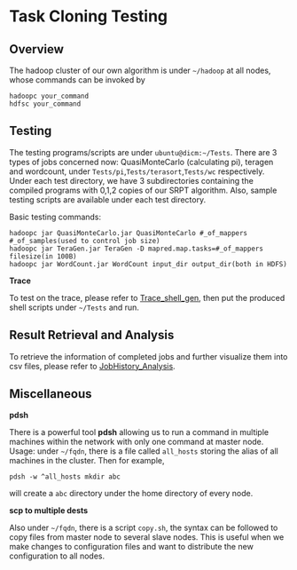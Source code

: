 # Task Cloning Testing
## Overview
The hadoop cluster of our own algorithm is under ``~/hadoop`` at all nodes, whose commands can be invoked by

```
hadoopc your_command
hdfsc your_command
```

## Testing
The testing programs/scripts are under ``ubuntu@dicm:~/Tests``. There are 3 types of jobs concerned now: QuasiMonteCarlo (calculating pi), teragen and wordcount, under ``Tests/pi``,``Tests/terasort``,``Tests/wc`` respectively. Under each test directory, we have 3 subdirectories containing the compiled programs with 0,1,2 copies of our SRPT algorithm. Also, sample testing scripts are available under each test directory.

Basic testing commands:
```
hadoopc jar QuasiMonteCarlo.jar QuasiMonteCarlo #_of_mappers #_of_samples(used to control job size)
hadoopc jar TeraGen.jar TeraGen -D mapred.map.tasks=#_of_mappers filesize(in 100B)
hadoopc jar WordCount.jar WordCount input_dir output_dir(both in HDFS)
```

**Trace**

To test on the trace, please refer to [Trace_shell_gen](Trace_shell_gen), then put the produced shell scripts under ``~/Tests`` and run.

## Result Retrieval and Analysis
To retrieve the information of completed jobs and further visualize them into csv files, please refer to [JobHistory_Analysis](JobHistory_Analysis).
## Miscellaneous
**pdsh**

There is a powerful tool **pdsh** allowing us to run a command in multiple machines within the network with only one command at master node. Usage: under ``~/fqdn``, there is a file called ``all_hosts`` storing the alias of all machines in the cluster. Then for example,

```
pdsh -w ^all_hosts mkdir abc
```
will create a ``abc`` directory under the home directory of every node.

**scp to multiple dests**

Also under ``~/fqdn``, there is a script ``copy.sh``, the syntax can be followed to copy files from master node to several slave nodes. This is useful when we make changes to configuration files and want to distribute the new configuration to all nodes.